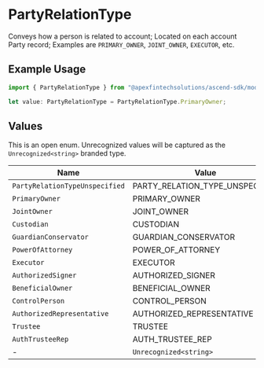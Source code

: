 # PartyRelationType

Conveys how a person is related to account; Located on each account Party record; Examples are `PRIMARY_OWNER`, `JOINT_OWNER`, `EXECUTOR`, etc.

## Example Usage

```typescript
import { PartyRelationType } from "@apexfintechsolutions/ascend-sdk/models/components";

let value: PartyRelationType = PartyRelationType.PrimaryOwner;
```

## Values

This is an open enum. Unrecognized values will be captured as the `Unrecognized<string>` branded type.

| Name                            | Value                           |
| ------------------------------- | ------------------------------- |
| `PartyRelationTypeUnspecified`  | PARTY_RELATION_TYPE_UNSPECIFIED |
| `PrimaryOwner`                  | PRIMARY_OWNER                   |
| `JointOwner`                    | JOINT_OWNER                     |
| `Custodian`                     | CUSTODIAN                       |
| `GuardianConservator`           | GUARDIAN_CONSERVATOR            |
| `PowerOfAttorney`               | POWER_OF_ATTORNEY               |
| `Executor`                      | EXECUTOR                        |
| `AuthorizedSigner`              | AUTHORIZED_SIGNER               |
| `BeneficialOwner`               | BENEFICIAL_OWNER                |
| `ControlPerson`                 | CONTROL_PERSON                  |
| `AuthorizedRepresentative`      | AUTHORIZED_REPRESENTATIVE       |
| `Trustee`                       | TRUSTEE                         |
| `AuthTrusteeRep`                | AUTH_TRUSTEE_REP                |
| -                               | `Unrecognized<string>`          |